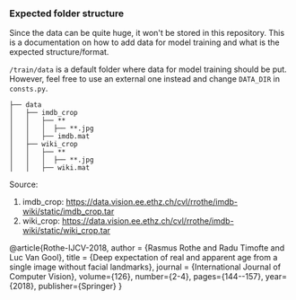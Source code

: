### Expected folder structure

Since the data can be quite huge, it won't be stored in this repository. This is a documentation
on how to add data for model training and what is the expected structure/format.

`/train/data` is a default folder where data for model training should be put. However, feel free to
use an external one instead and change `DATA_DIR` in `consts.py`.

```
├── data
│   ├── imdb_crop
│   │   ├── **
│   │   │  ├── **.jpg
│   │   ├── imdb.mat
│   ├── wiki_crop
│   │   ├── **
│   │   │  ├── **.jpg
│   │   ├── wiki.mat
```


Source:
1. imdb_crop: https://data.vision.ee.ethz.ch/cvl/rrothe/imdb-wiki/static/imdb_crop.tar
2. wiki_crop: https://data.vision.ee.ethz.ch/cvl/rrothe/imdb-wiki/static/wiki_crop.tar

@article{Rothe-IJCV-2018,
  author = {Rasmus Rothe and Radu Timofte and Luc Van Gool},
  title = {Deep expectation of real and apparent age from a single image without facial landmarks},
  journal = {International Journal of Computer Vision},
  volume={126},
  number={2-4},
  pages={144--157},
  year={2018},
  publisher={Springer}
}